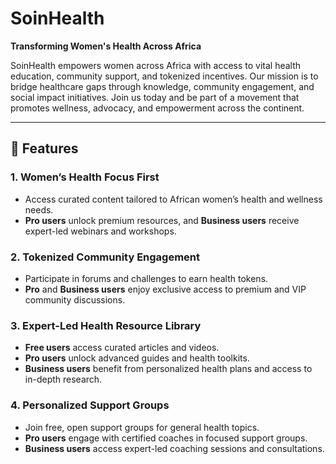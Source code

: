 # SoinHealth  
**Transforming Women's Health Across Africa**  

SoinHealth empowers women across Africa with access to vital health education, community support, and tokenized incentives. Our mission is to bridge healthcare gaps through knowledge, community engagement, and social impact initiatives. Join us today and be part of a movement that promotes wellness, advocacy, and empowerment across the continent.  

---

## 🌟 Features  
### 1. **Women’s Health Focus First**  
- Access curated content tailored to African women’s health and wellness needs.  
- **Pro users** unlock premium resources, and **Business users** receive expert-led webinars and workshops.
### 2. **Tokenized Community Engagement**  
- Participate in forums and challenges to earn health tokens.  
- **Pro** and **Business users** enjoy exclusive access to premium and VIP community discussions. 
### 3. **Expert-Led Health Resource Library**  
- **Free users** access curated articles and videos.  
- **Pro users** unlock advanced guides and health toolkits.  
- **Business users** benefit from personalized health plans and access to in-depth research.
### 4. **Personalized Support Groups**  
- Join free, open support groups for general health topics.  
- **Pro users** engage with certified coaches in focused support groups.  
- **Business users** access expert-led coaching sessions and consultations.     

